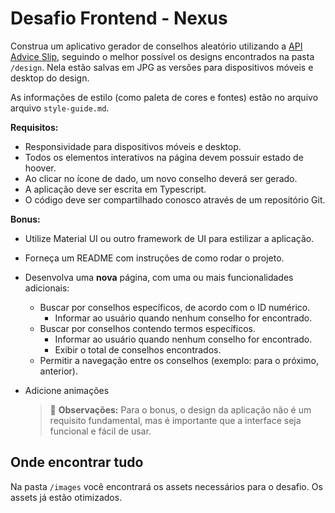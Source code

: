 # Desafio Frontend - Nexus

Construa um aplicativo gerador de conselhos aleatório utilizando a [API Advice Slip](https://api.adviceslip.com), seguindo o melhor possível os designs encontrados na pasta `/design`. Nela estão salvas em JPG as versões para dispositivos móveis e desktop do design.

As informações de estilo (como paleta de cores e fontes) estão no arquivo arquivo `style-guide.md`.

**Requisitos:**

- Responsividade para dispositivos móveis e desktop.
- Todos os elementos interativos na página devem possuir estado de hoover.
- Ao clicar no ícone de dado, um novo conselho deverá ser gerado.
- A aplicação deve ser escrita em Typescript.
- O código deve ser compartilhado conosco através de um repositório Git.

**Bonus:**

- Utilize Material UI ou outro framework de UI para estilizar a aplicação.
- Forneça um README com instruções de como rodar o projeto.
- Desenvolva uma **nova** página, com uma ou mais funcionalidades adicionais:
  - Buscar por conselhos específicos, de acordo com o ID numérico.
    - Informar ao usuário quando nenhum conselho for encontrado.
  - Buscar por conselhos contendo termos específicos.
    - Informar ao usuário quando nenhum conselho for encontrado.
    - Exibir o total de conselhos encontrados.
  - Permitir a navegação entre os conselhos (exemplo: para o próximo, anterior).
- Adicione animações

  > 📃 **Observações:**
  Para o bonus, o design da aplicação não é um requisito fundamental, mas é importante que a interface seja funcional e fácil de usar.

## Onde encontrar tudo

Na pasta `/images` você encontrará os assets necessários para o desafio. Os assets já estão otimizados.
